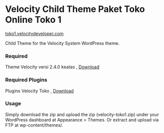 Velocity Child Theme Paket Toko Online Toko 1
=================
[toko1.velocitydeveloper.com](https://www.toko1.velocitydeveloper.com/)

Child Theme for the Velocity System WordPress theme.

### Required
Theme Velocity versi 2.4.0 keatas , [Download](https://github.com/VelocityDeveloper/velocity/releases/download/v2.4.0/velocity.zip)

### Required Plugins
Plugins Velocity Toko , [Download](https://github.com/VelocityDeveloper/velocity-toko/releases)

### Usage
Simply download the zip and upload the zip (velocity-toko1.zip) under your WordPress dashboard at Appearance > Themes. Or extract and upload via FTP at wp-content/themes/.

